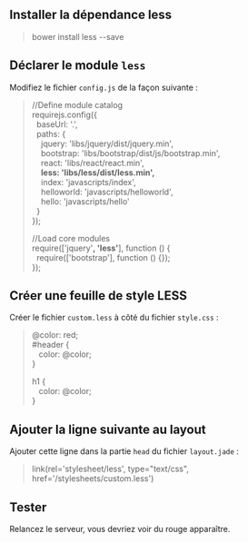 
## Installer la dépendance less

> bower install less --save


## Déclarer le module `less`

Modifiez le fichier `config.js` de la façon suivante :

> //Define module catalog  
> requirejs.config({  
> &nbsp;    baseUrl: '.',  
> &nbsp;    paths: {  
> &nbsp;&nbsp;&nbsp;        jquery: 'libs/jquery/dist/jquery.min',  
> &nbsp;&nbsp;&nbsp;        bootstrap: 'libs/bootstrap/dist/js/bootstrap.min',  
> &nbsp;&nbsp;&nbsp;        react: 'libs/react/react.min',  
> &nbsp;&nbsp;&nbsp;        **less: 'libs/less/dist/less.min',**  
> &nbsp;&nbsp;&nbsp;        index: 'javascripts/index',  
> &nbsp;&nbsp;&nbsp;        helloworld: 'javascripts/helloworld',  
> &nbsp;&nbsp;&nbsp;        hello: 'javascripts/hello'  
> &nbsp;    }  
> });  
>   
> //Load core modules  
> require(['jquery'**, 'less'**], function () {  
> &nbsp;    require(['bootstrap'], function () {});  
> });


## Créer une feuille de style LESS

Créer le fichier `custom.less` à côté du fichier `style.css` :

> @color: red;  
> #header {  
> &nbsp;&nbsp;    color: @color;  
> }  
>   
> h1 {  
> &nbsp;&nbsp;    color: @color;  
> }  


## Ajouter la ligne suivante au layout

Ajouter cette ligne dans la partie `head` du fichier `layout.jade` :

> link(rel='stylesheet/less', type="text/css", href='/stylesheets/custom.less')


## Tester

Relancez le serveur, vous devriez voir du rouge apparaître.






